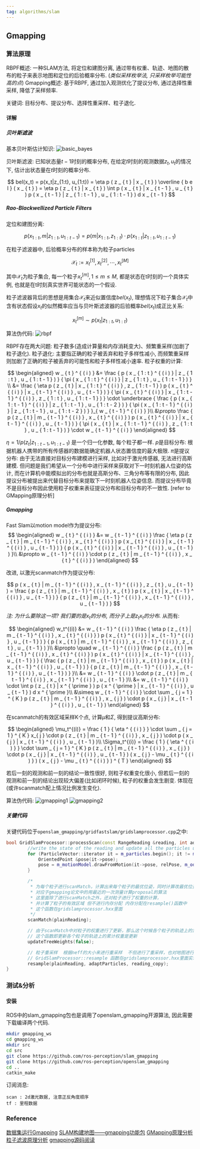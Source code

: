 ```yaml
---
tag: algorithms/slam
---
```

## Gmapping
### 算法原理
RBPF概述: 一种SLAM方法, 将定位和建图分离, 通过带有权重、轨迹、地图的散布的粒子来表示地图和定位的后验概率分布. (*类似采样枚举法, 只采样枚举可能性高的点*)
Gmapping概述: 基于RBPF, 通过加入观测优化了提议分布, 通过选择性重采样, 降低了采样频率.

关键词: 目标分布、提议分布、选择性重采样、粒子退化.

#### 详解
##### 贝叶斯滤波
基本贝叶斯估计知识:
![basic_bayes](rc/basic_bayes.png)

贝叶斯滤波: 已知状态量$t-1$时刻的概率分布, 在给定𝑡时刻的观测数据$z_t, u_t$的情况下, 估计出状态量在$t$时刻的概率分布.

$$
bel(x_t) = p(x_t|z_{1:t}, u_{1:t}) = \eta p ( z _ { t } | x _ { t } ) \overline { b e l } ( x _ { t } ) = \eta p ( z _ { t } | x _ { t } ) \int p ( x _ { t } | x _ { t - 1 } , u _ { t } ) p ( x _ { t - 1 } | z _ { 1 : t - 1 } , u _ { 1 : t - 1 } ) d x _ { t - 1 }
$$

##### Rao-Blackwellized Particle Filters
定位和建图分离:

$$
p(x_{1:t}, m | z_{1:t}, u_{1:t-1}) = p(m|x_{1:t}, z_{1:t}) \cdot p(x_{1:t}|z_{1:t}, u_{1:t-1})
$$

在粒子滤波器中, 后验概率分布的样本称为粒子particles

$$
\mathcal{X}_t := x_t^{[1]}, x_t^{[2]}, \cdots, x_t^{[M]}
$$

其中$\mathcal{X}_t$为粒子集合, 每一个粒子$x_t^{[m]}, 1 ≤ m ≤ M$, 都是状态在t时刻的一个具体实例, 也就是在t时刻真实世界可能状态的一个假设.

粒子滤波器背后的思想是用集合$\mathcal{X}_t$来近似置信度$bel(x_t)$, 理想情况下粒子集合$\mathcal{X}_t$中含有状态假设$x_t$的似然概率应当与贝叶斯滤波器的后验概率$bel(x_t)$成正比关系:

$$
x_t^{[m]} \sim p(x_t | z_{1:t}, u_{1:t})
$$


算法伪代码:
![rbpf](rc/rbpf_algorithm.png)

RBPF存在两大问题: 粒子数多(造成计算量和内存消耗变大)、频繁重采样(加剧了粒子退化).
粒子退化: 主要指正确的粒子被丢弃和粒子多样性减小, 而频繁重采样则加剧了正确的粒子被丢弃的可能性和粒子多样性减小速率.
粒子权重的计算:

$$
\begin{aligned}
w _ { t } ^ { ( i ) } &= \frac { p ( x _ { 1 : t } ^ { ( i ) } | z _ { 1 : t } , u _ { 1 : t - 1 } ) } { \pi ( x _ { 1 : t } ^ { ( i ) } | z _ { 1 : t } , u _ { 1 : t - 1 } ) } \\
 &= \frac { \eta p ( z _ { t } | x _ { 1 : t } ^ { ( i ) } , z _ { 1 : t - 1 } ) p ( x _ { t } ^ { ( i ) } | x _ { t - 1 } ^ { ( i ) } , u _ { t - 1 } ) } { \pi ( x _ { t } ^ { ( i ) } | x _ { 1 : t - 1 } ^ { ( i ) } , z _ { 1 : t } , u _ { 1 : t - 1 } ) } \cdot \underbrace { \frac { p ( x _ { 1 : t - 1 } ^ { ( i ) } | z _ { 1 : t - 1 } , u _ { 1 : t - 2 } ) } { \pi ( x _ { 1 : t - 1 } ^ { ( i ) } | z _ { 1 : t - 1 } , u _ { 1 : t - 2 } ) } }_{ w _ { t - 1 } ^ { ( i ) } }\\
 &\propto \frac { p ( z _ { t } | m _ { t - 1 } ^ { ( i ) } , x _ { t } ^ { ( i ) } ) p ( x _ { t } ^ { ( i ) } | x _ { t - 1 } ^ { ( i ) } , u _ { t - 1 } ) } { \pi ( x _ { t } | x _ { 1 : t - 1 } ^ { ( i ) } , z _ { 1 : t } , u _ { 1 : t - 1 } ) } \cdot w _ { t - 1 } ^ { ( i ) }
\end{aligned}
$$

$\eta = 1/p(z_t | z_{1:t-1}, u_{1:t-1})$ 是一个归一化参数, 每个粒子都一样.
$p$是目标分布: 根据机器人携带的所有传感器的数据能确定机器人状态置信度的最大极限.
$\pi$是提议分布: 由于无法直接对目标分布建模进行采样, 比如对于激光传感器, 无法进行高斯建模. 但问题是我们希望从一个分布中进行采样来获取对下一时刻机器人位姿的估计, 而在计算机中能模拟出的分布也就是高斯分布、三角分布等有限的分布, 因此提议分布被提出来代替目标分布来提取下一时刻机器人位姿信息. 而提议分布毕竟不是目标分布因此使用粒子权重来表征提议分布和目标分布的不一致性. [refer to GMapping原理分析]


##### Gmapping
Fast Slam以motion model作为提议分布:
$$
\begin{aligned}
 w _ { t } ^ { ( i ) } &= w _ { t - 1 } ^ { ( i ) } \frac { \eta p ( z _ { t } | m _ { t - 1 } ^ { ( i ) } , x _ { t } ^ { ( i ) } ) p ( x _ { t } ^ { ( i ) } | x _ { t - 1 } ^ { ( i ) } , u _ { t - 1 } ) } { p ( x _ { t } ^ { ( i ) } | x _ { t - 1 } ^ { ( i ) } , u _ { t - 1 } ) }\\
&\propto w _ { t - 1 } ^ { ( i ) } \cdot p ( z _ { t } | m _ { t - 1 } ^ { ( i ) } , x _ { t } ^ { ( i ) } )
\end{aligned}
$$

改进, 以激光scanmatch作为提议分布:

$$
p ( x _ { t } | m _ { t - 1 } ^ { ( i ) } , x _ { t - 1 } ^ { ( i ) } , z _ { t } , u _ { t - 1 } ) =  \frac { p ( z _ { t } | m _ { t - 1 } ^ { ( i ) } , x _ { t } ) p ( x _ { t } | x _ { t - 1 } ^ { ( i ) } , u _ { t - 1 } ) } { p ( z _ { t } | m _ { t - 1 } ^ { ( i ) } , x _ { t - 1 } ^ { ( i ) } , u _ { t - 1 } ) }
$$

*注: 为什么要除这一项? 我们要的是$x_t$的分布, 而分子上是$z_t x_t$的分布.*
从而有:

$$
\begin{aligned}
w_t^{(i)} &= w _ { t - 1 } ^ { ( i ) } \frac { \eta p ( z _ { t } | m _ { t - 1 } ^ { ( i ) } , x _ { t } ^ { ( i ) } ) p ( x _ { t } ^ { ( i ) } | x _ { t - 1 } ^ { ( i ) } , u _ { t - 1 } ) } { p ( x _ { t } | m _ { t - 1 } ^ { ( i ) } , x _ { t - 1 } ^ { ( i ) } , z _ { t } , u _ { t - 1 } ) }\\
&\propto \quad w _ { t - 1 } ^ { ( i ) } \frac { p ( z _ { t } | m _ { t - 1 } ^ { ( i ) } , x _ { t } ^ { ( i ) } ) p ( x _ { t } ^ { ( i ) } | x _ { t - 1 } ^ { ( i ) } , u _ { t - 1 } ) } { \frac { p ( z _ { t } | m _ { t - 1 } ^ { ( i ) } , x _ { t } ) p ( x _ { t } | x _ { t - 1 } ^ { ( i ) } , u _ { t - 1 } ) } { p ( z _ { t } | m _ { t - 1 } ^ { ( i ) } , x _ { t - 1 } ^ { ( i ) } , u _ { t - 1 } ) } }\\
&= w _ { t - 1 } ^ { ( i ) } \cdot p ( z _ { t } | m _ { t - 1 } ^ { ( i ) } , x _ { t - 1 } ^ { ( i ) } , u _ { t - 1 } )\\
&= w _ { t - 1 } ^ { ( i ) } \cdot \int p ( z _ { t } | x ^ { \prime } ) p ( x ^ { \prime } | x _ { t - 1 } ^ { ( i ) } , u _ { t - 1 } ) d x ^ { \prime }\\
&\simeq w _ { t - 1 } ^ { ( i ) } \cdot \sum _ { j = 1 } ^ { K } p ( z _ { t } | m _ { t - 1 } ^ { ( i ) } , x _ { j } ) \cdot p ( x _ { j } | x _ { t - 1 } ^ { ( i ) } , u _ { t - 1 } )
\end{aligned}
$$

在scanmatch的有效区域采样K个点, 计算$\mu$和$\Sigma$, 得到提议高斯分布:

$$
\begin{aligned}
\mu_t^{(i)} = \frac { 1 } { \eta ^ { ( i ) } } \cdot \sum _ { j = 1 } ^ { K } x_{ j } \cdot p ( z _ { t } | m _ { t - 1 } ^ { ( i ) } , x _ { j } ) \cdot p ( x _ { j } | x _ { t - 1 } ^ { ( i ) } , u _ { t - 1 } )\\
\Sigma_t^{(i)} = \frac { 1 } { \eta ^ { ( i ) } } \cdot \sum _ { j = 1 } ^ { K } p ( z _ { t } | m _ { t - 1 } ^ { ( i ) } , x _ { j } ) \cdot p ( x _ { j } | x _ { t - 1 } ^ { ( i ) } , u _ { t - 1 } ) ( x _ { j } - \mu _ { t } ^ { ( i ) } ) ( x _ { j } - \mu _ { t } ^ { ( i ) } ) ^ { T }
\end{aligned}
$$

若后一刻的观测和前一刻的结论一致性很好, 则粒子权重变化很小, 但若后一刻的观测和前一刻的结论出现较大偏差(比如闭环时候), 粒子的权重会发生剧变. 体现在(或许scanmatch配上情况比例发生变化).

算法伪代码:
![gmapping1](rc/gmapping_1.png)
![gmapping2](rc/gmapping_2.png)

##### 关键代码
关键代码位于`openslam_gmapping/gridfastslam/gridslamprocessor.cpp`之中:
```c++
bool GridSlamProcessor::processScan(const RangeReading &reading, int adaptParticles) {
        //write the state of the reading and update all the particles using the motion model
        for (ParticleVector::iterator it = m_particles.begin(); it != m_particles.end(); it++) {
            OrientedPoint &pose(it->pose);
            pose = m_motionModel.drawFromMotion(it->pose, relPose, m_odoPose);
        }

        /*
         * 为每个粒子进行scanMatch，计算出来每个粒子的最优位姿，同时计算改最优位姿的得分和似然
         * 对应于gmapping论文中的用最近的一次测量计算proposal的算法
         * 这里面除了进行scanMatch之外，还对粒子进行了权重的计算，
         * 并计算了粒子的有效区域 但不进行内存分配 内存分配在resample()函数中
         * 这个函数在gridslamprocessor.hxx里面
         */
        scanMatch(plainReading);

        // 由于scanMatch中对粒子的权重进行了更新，那么这个时候各个粒子的轨迹上的累计权重都需要重新计算
        // 这个函数即更新各个粒子的轨迹上的累计权重是更新
        updateTreeWeights(false);

        // 粒子重采样  根据neff的大小来进行重采样  不但进行了重采样，也对地图进行更新
        // GridSlamProcessor::resample 函数在gridslamprocessor.hxx里面实现
        resample(plainReading, adaptParticles, reading_copy);
}
```

### 测试&分析
#### 安装
ROS中的slam_gmapping包也是调用了openslam_gmapping开源算法, 因此需要下载编译两个代码.

```bash
mkdir gmapping_ws
cd gmapping_ws
mkdir src
cd src
git clone https://github.com/ros-perception/slam_gmapping
git clone https://github.com/ros-perception/openslam_gmapping
cd ..
catkin_make
```

订阅消息:
```
scan : 2d激光数据, 注意正反角度顺序
tf : 里程数据
```

### Reference
[数据集运行Gmapping](https://www.jianshu.com/p/74fea75554ba)
[SLAM构建地图——gmapping功能包](http://xxty.fun/2019/08/19/ROS%E5%B0%8F%E8%BD%A6%EF%BC%9ASLAM%20%E6%9E%84%E5%BB%BA%E5%9C%B0%E5%9B%BE%20--%20gmapping%E5%8A%9F%E8%83%BD%E5%8C%85/)
[GMapping原理分析](https://blog.csdn.net/liuyanpeng12333/article/details/81946841)
[粒子滤波原理分析](https://gaoyichao.com/Xiaotu/?book=probabilistic_robotics&title=pr_chapter4)
[gmapping源码阅读](https://www.cnblogs.com/yhlx125/p/5634128.html)